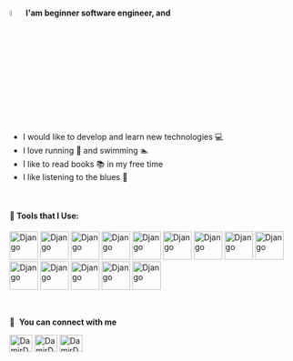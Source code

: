 #### <a href="https://www.gautamkrishnar.com/"><img src="https://media.giphy.com/media/hvRJCLFzcasrR4ia7z/giphy.gif" width="5%"></a> I'am beginner software engineer, and 
- I would like to develop and learn new technologies 💻
- I love running 🏃 and swimming 🏊
- I like to read books 📚 in my free time 
- I like listening to the blues 🎹
<br />

#### 🚀 Tools that I Use:
<p align="left">
<img src="https://icongr.am/devicon/python-original.svg?size=128&color=currentColor" alt="Django" width="50" height="50" />
<img src="https://icongr.am/devicon/django-original.svg" alt="Django" width="50" height="50" />
<img src="https://icongr.am/devicon/mysql-original-wordmark.svg?size=128&color=currentColor" alt="Django" width="50" height="50" />
<img src="https://icongr.am/devicon/postgresql-original.svg?size=128&color=currentColor" alt="Django" width="50" height="50" />
<img src="https://icongr.am/devicon/github-original.svg?size=128&color=currentColor" alt="Django" width="50" height="50" />
<img src="https://icongr.am/devicon/git-original-wordmark.svg?size=128&color=currentColor" alt="Django" width="50" height="50" />
<img src="https://icongr.am/devicon/linux-original.svg?size=128&color=currentColor" alt="Django" width="50" height="50" />
<img src="https://icongr.am/devicon/vim-original.svg?size=128&color=currentColor" alt="Django" width="50" height="50" />
<img src="https://icongr.am/devicon/html5-original.svg?size=128&color=currentColor" alt="Django" width="50" height="50" />
<img src="https://icongr.am/devicon/css3-original.svg?size=128&color=currentColor" alt="Django" width="50" height="50" />
<img src="https://icongr.am/devicon/javascript-original.svg?size=128&color=currentColor" alt="Django" width="50" height="50" />
<img src="https://icongr.am/devicon/docker-original-wordmark.svg?size=128&color=currentColor" alt="Django" width="50" height="50" />
<img src="https://icongr.am/devicon/nginx-original.svg?size=128&color=currentColor" alt="Django" width="50" height="50" />
<img src="https://icongr.am/devicon/heroku-original.svg?size=128&color=currentColor" alt="Django" width="50" height="50" />
</p>
<br />

🔗 &nbsp;**You can connect with me**
<p align="left">
<a href="https://career.habr.com/alvareshd" target="blank"><img align="center" src="https://cdn.jsdelivr.net/npm/simple-icons@3.13.0/icons/habr.svg" alt="DamirDshamsutdinov" height="30" width="40" /></a>
<a href="https://t.me/damir_shd" target="blank"><img align="center" src="https://cdn.jsdelivr.net/npm/simple-icons@3.13.0/icons/telegram.svg" alt="DamirDshamsutdinov" height="30" width="40" /></a>
<a href="mailto:damirshd@bk.ru" target="blank"><img align="center" src="https://cdn.jsdelivr.net/npm/simple-icons@3.13.0/icons/mail-dot-ru.svg" alt="DamirDshamsutdinov" height="30" width="40" /></a>
